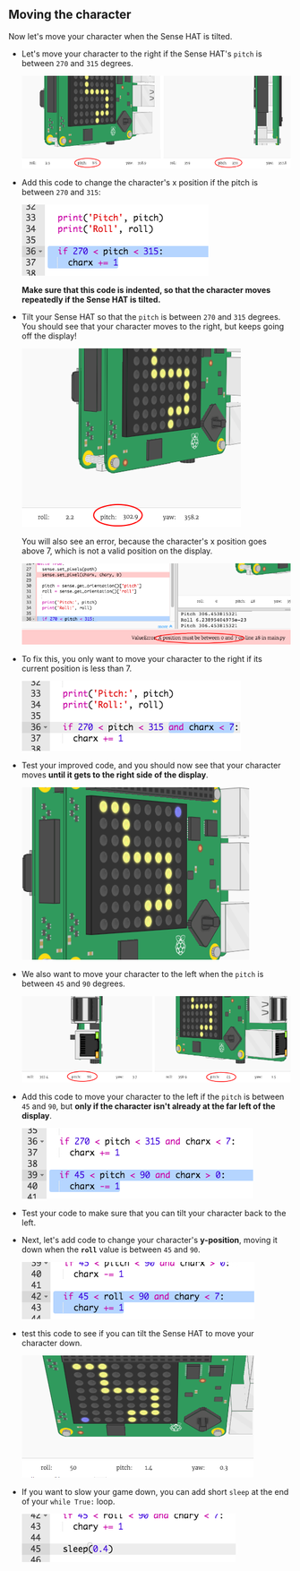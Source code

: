 ## Moving the character

Now let's move your character when the Sense HAT is tilted.

+ Let's move your character to the right if the Sense HAT's `pitch` is between `270` and `315` degrees.
    
    ![zrzut ekranu](images/tightrope-right-values.png)

+ Add this code to change the character's x position if the pitch is between `270` and `315`:
    
    ![zrzut ekranu](images/tightrope-charx-plus.png)
    
    **Make sure that this code is indented, so that the character moves repeatedly if the Sense HAT is tilted.**

+ Tilt your Sense HAT so that the `pitch` is between `270` and `315` degrees. You should see that your character moves to the right, but keeps going off the display!
    
    ![zrzut ekranu](images/tightrope-charx-test-bug.png)
    
    You will also see an error, because the character's x position goes above 7, which is not a valid position on the display.
    
    ![zrzut ekranu](images/tightrope-charx-test-error.png)

+ To fix this, you only want to move your character to the right if its current position is less than 7.
    
    ![screenshot](images/tightrope-charx-test-fix.png)

+ Test your improved code, and you should now see that your character moves **until it gets to the right side of the display**.
    
    ![screenshot](images/tightrope-charx-test2.png)

+ We also want to move your character to the left when the `pitch` is between `45` and `90` degrees.
    
    ![zrzut ekranu](images/tightrope-left-values.png)

+ Add this code to move your character to the left if the `pitch` is between `45` and `90`, but **only if the character isn't already at the far left of the display**.
    
    ![zrzut ekranu](images/tightrope-charx-minus.png)

+ Test your code to make sure that you can tilt your character back to the left.

+ Next, let's add code to change your character's **y-position**, moving it down when the **`roll`** value is between `45` and `90`.
    
    ![zrzut ekranu](images/tightrope-chary-plus.png)

+ test this code to see if you can tilt the Sense HAT to move your character down.
    
    ![zrzut ekranu](images/tightrope-chary-plus-test.png)

+ If you want to slow your game down, you can add short `sleep` at the end of your `while True:` loop.
    
    ![zrzut ekranu](images/tightrope-sleep.png)
